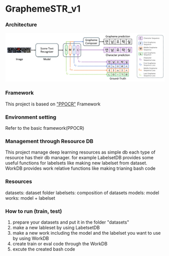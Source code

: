 # GraphemeSTR_v1


### Architecture
![d](images/architecture.png)


### Framework
This project is based on ["PPOCR"](https://github.com/PaddlePaddle/PaddleOCR) Framework

### Environment setting
Refer to the basic framework(PPOCR)


### Management through Resource DB
This project manage deep learning resources as simple db
each type of resource has their db manager.
for example LabelsetDB provides some useful functions for labelsets like making new labelset from dataset.
WorkDB provides work relative functions like making trianing bash code

### Resources
datasets: dataset folder
labelsets: composition of datasets
models: model
works: model + labelset

### How to run (train, test)
1. prepare your datasets and put it in the folder "datasets"
2. make a new lableset by using LabetsetDB
3. make a new work including the model and the labelset you want to use by using WorkDB
4. create train or eval code through the WorkDB
5. excute the created bash code

